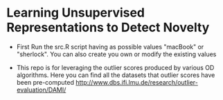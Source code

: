 # Learning Unsupervised Representations to Detect Novelty


- First Run the src.R script having as possible values "macBook" or "sherlock". You can also create you own or modify the existing values

- This repo is for leveraging the outlier scores produced by various OD algorithms. Here you can find all the datasets that outlier scores have been pre-computed http://www.dbs.ifi.lmu.de/research/outlier-evaluation/DAMI/


